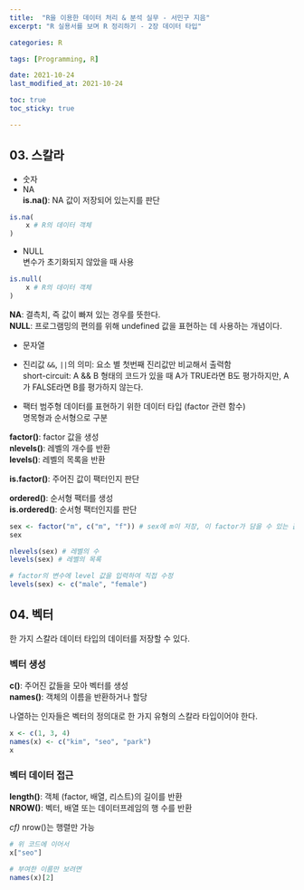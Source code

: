 ```yaml
---
title:  "R을 이용한 데이터 처리 & 분석 실무 - 서민구 지음"
excerpt: "R 실용서를 보며 R 정리하기 - 2장 데이터 타입"

categories: R

tags: [Programming, R]

date: 2021-10-24
last_modified_at: 2021-10-24

toc: true
toc_sticky: true

---
```


## 03. 스칼라

- 숫자
- NA  
**is.na()**: NA 값이 저장되어 있는지를 판단

```R
is.na(
    x # R의 데이터 객체
)
```

- NULL  
변수가 초기화되지 않았을 때 사용

```R
is.null(
    x # R의 데이터 객체
)
```

**NA**: 결측치, 즉 값이 빠져 있는 경우를 뜻한다.  
**NULL**: 프로그램밍의 편의를 위해 undefined 값을 표현하는 데 사용하는 개념이다.

- 문자열  
- 진리값
`&&`, `||`의 의미: 요소 별 첫번째 진리값만 비교해서 출력함  
short-circuit: A && B 형태의 코드가 있을 때 A가 TRUE라면 B도 평가하지만, A가 FALSE라면 B를 평가하지 않는다.  

- 팩터
범주형 데이터를 표현하기 위한 데이터 타입 (factor 관련 함수)  
명목형과 순서형으로 구분  

**factor()**: factor 값을 생성  
**nlevels()**: 레벨의 개수를 반환  
**levels()**: 레벨의 목록을 반환  

**is.factor()**: 주어진 값이 팩터인지 판단  

**ordered()**: 순서형 팩터를 생성  
**is.ordered()**: 순서형 팩터인지를 판단

```R
sex <- factor("m", c("m", "f")) # sex에 m이 저장, 이 factor가 담을 수 있는 값의 레벨은 m, f
sex

nlevels(sex) # 레벨의 수
levels(sex) # 레벨의 목록

# factor의 변수에 level 값을 입력하여 직접 수정
levels(sex) <- c("male", "female")
```

## 04. 벡터

한 가지 스칼라 데이터 타입의 데이터를 저장할 수 있다.  

### 벡터 생성

**c()**: 주어진 값들을 모아 벡터를 생성  
**names()**: 객체의 이름을 반환하거나 할당  

나열하는 인자들은 벡터의 정의대로 한 가지 유형의 스칼라 타입이어야 한다.  

```R
x <- c(1, 3, 4)
names(x) <- c("kim", "seo", "park")
x
```

### 벡터 데이터 접근

**length()**: 객체 (factor, 배열, 리스트)의 길이를 반환  
**NROW()**: 벡터, 배열 또는 데이터프레임의 행 수를 반환  

*cf)* nrow()는 행렬만 가능  

```R
# 위 코드에 이어서
x["seo"]

# 부여한 이름만 보려면
names(x)[2]
```
